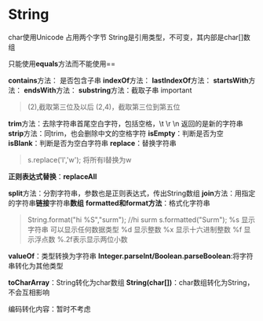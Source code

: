 # String
char使用Unicode 占用两个字节
String是引用类型，不可变，其内部是char[]数组

只能使用**equals**方法而不能使用==

**contains**方法：
是否包含子串
**indexOf**方法：
**lastIndexOf**方法：
**startsWith**方法：
**endsWith**方法：
**substring**方法：截取子串 important
> (2),截取第三位及以后
> (2,4)，截取第三位到第五位

**trim**方法：去除字符串首尾空白字符，包括空格，\t \r \n 返回的是新的字符串
**strip**方法：同trim，也会删除中文的空格字符
**isEmpty**：判断是否为空
**isBlank**：判断是否为空白字符串
**replace**：替换字符串
> s.replace('l','w'); 将所有l替换为w

**正则表达式替换**：**replaceAll**

**split**方法：分割字符串，参数也是正则表达式，传出String数组
**join**方法：用指定的字符串**链接**字符串**数组**
**formatted和format方法**：格式化字符串
> String.format("hi %S","surm"); //hi surm
> s.formatted("Surm");
> %s 显示字符串 可以显示任何数据类型
> %d 显示整数
> %x 显示十六进制整数
> %f 显示浮点数  %.2f表示显示两位小数

**valueOf**：类型转换为字符串
**Integer.parseInt/Boolean.parseBoolean**:将字符串转化为其他类型

**toCharArray**：String转化为char数组
**String(char[])**：char数组转化为String，不会互相影响

编码转化内容：暂时不考虑



